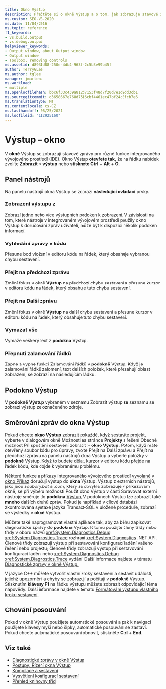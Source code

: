 ```yaml
---
title: Okno Výstup
description: Přečtěte si o okně Výstup a o tom, jak zobrazuje stavové zprávy pro různé funkce v integrovaném vývojovém prostředí.
ms.custom: SEO-VS-2020
ms.date: 11/04/2016
ms.topic: reference
f1_keywords:
- vs.build.output
- vs.debug.output
helpviewer_keywords:
- Output window, about Output window
- Output window
- Toolbox, removing controls
ms.assetid: d8931d88-250e-4db4-963f-2c5b3e99b45f
author: TerryGLee
ms.author: tglee
manager: jmartens
ms.workload:
- multiple
ms.openlocfilehash: bbc6f33c439a812d7153f48d7f20d7e1d9dd3cb1
ms.sourcegitcommit: d3658667e768d7516cbf4461ec47bf24c8fcb7e6
ms.translationtype: MT
ms.contentlocale: cs-CZ
ms.lasthandoff: 06/25/2021
ms.locfileid: "112925160"
---
```

# <a name="output-window"></a>Výstup – okno

V **okně** Výstup se zobrazují stavové zprávy pro různé funkce integrovaného vývojového prostředí (IDE). Okno Výstup **otevřete tak,** že na řádku nabídek zvolíte **Zobrazit**  >  **výstup** nebo **stisknete Ctrl** + **Alt** + **O.**

## <a name="toolbar"></a>Panel nástrojů

Na panelu nástrojů okna Výstup se zobrazí **následující ovládací** prvky.

### <a name="show-output-from"></a>Zobrazení výstupu z

Zobrazí jedno nebo více výstupních podoken k zobrazení. V závislosti na tom, které nástroje v integrovaném vývojovém prostředí použily okno Výstup k doručování zpráv uživateli, může být k dispozici několik podoken informací. 

### <a name="find-message-in-code"></a>Vyhledání zprávy v kódu

Přesune bod vložení v editoru kódu na řádek, který obsahuje vybranou chybu sestavení.

### <a name="go-to-previous-message"></a>Přejít na předchozí zprávu

Změní fokus v okně **Výstup** na předchozí chybu sestavení a přesune kurzor v editoru kódu na řádek, který obsahuje tuto chybu sestavení.

### <a name="go-to-next-message"></a>Přejít na Další zprávu

Změní fokus v okně **Výstup** na další chybu sestavení a přesune kurzor v editoru kódu na řádek, který obsahuje tuto chybu sestavení.

### <a name="clear-all"></a>Vymazat vše

Vymaže veškerý text z **podokna** Výstup.

### <a name="toggle-word-wrap"></a>Přepnutí zalamování řádků

Zapne a vypne funkci Zalamování řádků v **podokně** Výstup. Když je zalamování řádků zalomení, text delších položek, které přesahují oblast zobrazení, se zobrazí na následujícím řádku.

## <a name="output-pane"></a>Podokno Výstup

V **podokně Výstup** vybraném v seznamu Zobrazit výstup **ze** seznamu se zobrazí výstup ze označeného zdroje.

## <a name="route-messages-to-the-output-window"></a>Směrování zpráv do okna Výstup

Pokud chcete **okno Výstup** zobrazit pokaždé,  když sestavíte projekt, vyberte v dialogovém okně Možnosti na stránce **Projekty** a řešení Obecné možnost Při spuštění sestavení zobrazit  >   **okno Výstup.** Potom, když máte otevřený soubor  kódu pro úpravy, zvolte Přejít  na Další zprávu a Přejít na předchozí zprávu na panelu nástrojů okna Výstup a vyberte položky v **podokně** Výstup.  Když to budete dělat, kurzor v editoru kódu přejde na řádek kódu, kde dojde k vybranému problému.

Některé funkce a příkazy integrovaného vývojového prostředí [vyvolané v okno Příkaz](../../ide/reference/command-window.md) doručují výstup do **okna** Výstup. Výstup z externích nástrojů, jako jsou *soubory.bat* a *.com,* který se obvykle zobrazuje  v příkazovém okně, se při výběru možnosti Použít okno Výstup v části Spravovat externí nástroje směruje do **podokna** [Výstup.](../../ide/managing-external-tools.md) V podoknech Výstup lze zobrazit také **mnoho** dalších druhů zpráv. Pokud je například v cílové databázi zkontrolována syntaxe jazyka Transact-SQL v uložené proceduře, zobrazí se výsledky v **okně** Výstup.

Můžete také naprogramovat vlastní aplikace tak, aby za běhu zapisovat diagnostické zprávy do **podokna** Výstup. K tomu použijte členy třídy nebo třídy v oboru názvů <xref:System.Diagnostics.Debug> <xref:System.Diagnostics.Trace> rozhraní <xref:System.Diagnostics> .NET API. Členové třídy zobrazují výstup při sestavování konfigurací ladění vašeho řešení nebo projektu; členové třídy zobrazují výstup při sestavování konfigurací ladění nebo <xref:System.Diagnostics.Debug> <xref:System.Diagnostics.Trace> vydání. Další informace najdete v tématu [Diagnostické zprávy v okně Výstup.](../../debugger/diagnostic-messages-in-the-output-window.md)

V jazyce C++ můžete vytvořit vlastní kroky sestavení a sestavit události, jejichž upozornění a chyby se zobrazují a počítají v **podokně** Výstup. Stisknutím **klávesy F1** na řádku výstupu můžete zobrazit odpovídající téma nápovědy. Další informace najdete v tématu [Formátování výstupu vlastního kroku sestavení](/cpp/build/formatting-the-output-of-a-custom-build-step-or-build-event).

## <a name="scroll-behavior"></a>Chování posouvání

Pokud v okně Výstup  použijete automatické posouvání a pak k navigaci použijete klávesy myši nebo šipky, automatické posouvání se zastaví. Pokud chcete automatické posouvání obnovit, stiskněte **Ctrl** + **End**.

## <a name="see-also"></a>Viz také

- [Diagnostické zprávy v okně Výstup](../../debugger/diagnostic-messages-in-the-output-window.md)
- [Postupy: Řízení okna Výstup](/previous-versions/ht6z4e28(v=vs.140))
- [Kompilace a sestavení](../../ide/compiling-and-building-in-visual-studio.md)
- [Vysvětlení konfigurací sestavení](../../ide/understanding-build-configurations.md)
- [Přehled knihovny tříd](/dotnet/standard/class-library-overview)